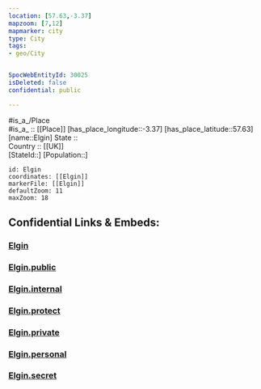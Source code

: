 ```yaml
---
location: [57.63,-3.37] 
mapzoom: [7,12] 
mapmarker: city 
type: City
tags:
- geo/City


SpocWebEntityId: 30025
isDeleted: false
confidential: public

---
```

#is_a_/Place  
#is_a_ :: [[Place]] 
[has_place_longitude::-3.37] 
[has_place_latitude::57.63] 
[name::Elgin] 
State ::  
Country :: [[UK]]  
[StateId::] 
[Population::] 



```leaflet
id: Elgin
coordinates: [[Elgin]] 
markerFile: [[Elgin]] 
defaultZoom: 11 
maxZoom: 18
```


## Confidential Links & Embeds: 

### [Elgin](/_Standards/Earth/Continent/Europe/Europe~North/UK/Scotland/counties~Scotland/Moray/cities~Moray/Elgin.md) 

### [Elgin.public](/_public/Earth/Continent/Europe/Europe~North/UK/Scotland/counties~Scotland/Moray/cities~Moray/Elgin.public.md) 

### [Elgin.internal](/_internal/Earth/Continent/Europe/Europe~North/UK/Scotland/counties~Scotland/Moray/cities~Moray/Elgin.internal.md) 

### [Elgin.protect](/_protect/Earth/Continent/Europe/Europe~North/UK/Scotland/counties~Scotland/Moray/cities~Moray/Elgin.protect.md) 

### [Elgin.private](/_private/Earth/Continent/Europe/Europe~North/UK/Scotland/counties~Scotland/Moray/cities~Moray/Elgin.private.md) 

### [Elgin.personal](/_personal/Earth/Continent/Europe/Europe~North/UK/Scotland/counties~Scotland/Moray/cities~Moray/Elgin.personal.md) 

### [Elgin.secret](/_secret/Earth/Continent/Europe/Europe~North/UK/Scotland/counties~Scotland/Moray/cities~Moray/Elgin.secret.md)

